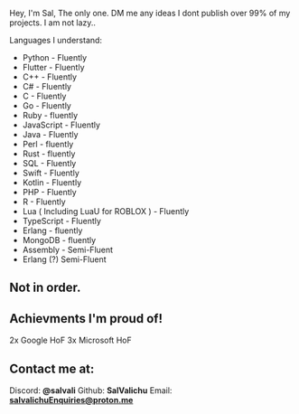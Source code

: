 Hey, I'm Sal, The only one.
DM me any ideas
I dont publish over 99% of my projects. I am not lazy..

Languages I understand:
- Python - Fluently
- Flutter - Fluently
- C++ - Fluently
- C# - Fluently
- C - Fluently
- Go - Fluently
- Ruby -  fluently
- JavaScript - Fluently
- Java - Fluently
- Perl - fluently
- Rust - fluently
- SQL - Fluently
- Swift - Fluently
- Kotlin - Fluently
- PHP - Fluently
- R - Fluently
- Lua ( Including LuaU for ROBLOX ) - Fluently
- TypeScript - Fluently
- Erlang - fluently
- MongoDB - fluently
- Assembly - Semi-Fluent
- Erlang (?) Semi-Fluent
## Not in order.

## Achievments I'm proud of!
2x Google HoF
3x Microsoft HoF

## Contact me at:
Discord: **@salvali**
Github: **SalValichu**
Email: **salvalichuEnquiries@proton.me**

